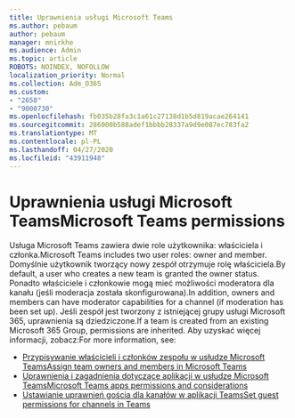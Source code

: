 ```yaml
---
title: Uprawnienia usługi Microsoft Teams
ms.author: pebaum
author: pebaum
manager: mnirkhe
ms.audience: Admin
ms.topic: article
ROBOTS: NOINDEX, NOFOLLOW
localization_priority: Normal
ms.collection: Adm_O365
ms.custom:
- "2658"
- "9000730"
ms.openlocfilehash: fb035b28fa3c1a61c27138d1b5d819acae264141
ms.sourcegitcommit: 286000b588adef1bbbb28337a9d9e087ec783fa2
ms.translationtype: MT
ms.contentlocale: pl-PL
ms.lasthandoff: 04/27/2020
ms.locfileid: "43911948"
---
```

# <a name="microsoft-teams-permissions"></a><span data-ttu-id="baa0e-102">Uprawnienia usługi Microsoft Teams</span><span class="sxs-lookup"><span data-stu-id="baa0e-102">Microsoft Teams permissions</span></span>

<span data-ttu-id="baa0e-103">Usługa Microsoft Teams zawiera dwie role użytkownika: właściciela i członka.</span><span class="sxs-lookup"><span data-stu-id="baa0e-103">Microsoft Teams includes two user roles: owner and member.</span></span> <span data-ttu-id="baa0e-104">Domyślnie użytkownik tworzący nowy zespół otrzymuje rolę właściciela.</span><span class="sxs-lookup"><span data-stu-id="baa0e-104">By default, a user who creates a new team is granted the owner status.</span></span> <span data-ttu-id="baa0e-105">Ponadto właściciele i członkowie mogą mieć możliwości moderatora dla kanału (jeśli moderacja została skonfigurowana).</span><span class="sxs-lookup"><span data-stu-id="baa0e-105">In addition, owners and members can have moderator capabilities for a channel (if moderation has been set up).</span></span> <span data-ttu-id="baa0e-106">Jeśli zespół jest tworzony z istniejącej grupy usługi Microsoft 365, uprawnienia są dziedziczone.</span><span class="sxs-lookup"><span data-stu-id="baa0e-106">If a team is created from an existing Microsoft 365 Group, permissions are inherited.</span></span> <span data-ttu-id="baa0e-107">Aby uzyskać więcej informacji, zobacz:</span><span class="sxs-lookup"><span data-stu-id="baa0e-107">For more information, see:</span></span>

- [<span data-ttu-id="baa0e-108">Przypisywanie właścicieli i członków zespołu w usłudze Microsoft Teams</span><span class="sxs-lookup"><span data-stu-id="baa0e-108">Assign team owners and members in Microsoft Teams</span></span>](https://docs.microsoft.com/microsoftteams/assign-roles-permissions)
- [<span data-ttu-id="baa0e-109">Uprawnienia i zagadnienia dotyczące aplikacji w usłudze Microsoft Teams</span><span class="sxs-lookup"><span data-stu-id="baa0e-109">Microsoft Teams apps permissions and considerations</span></span>](https://docs.microsoft.com/microsoftteams/app-permissions)
- [<span data-ttu-id="baa0e-110">Ustawianie uprawnień gościa dla kanałów w aplikacji Teams</span><span class="sxs-lookup"><span data-stu-id="baa0e-110">Set guest permissions for channels in Teams</span></span>](https://support.office.com/article/4756c468-2746-4bfd-a582-736d55fcc169)
